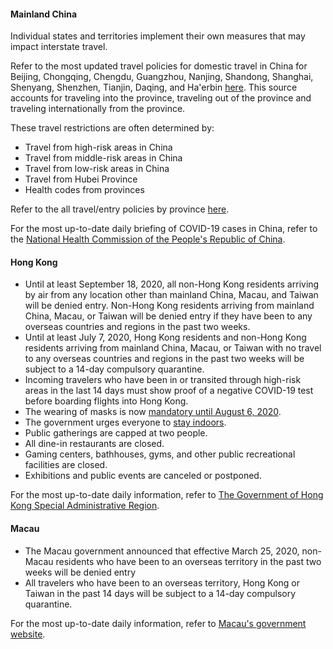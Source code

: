 #### Mainland China

Individual states and territories implement their own measures that may impact interstate travel.

Refer to the most updated travel policies for domestic travel in China for Beijing, Chongqing, Chengdu, Guangzhou, Nanjing, Shandong, Shanghai, Shenyang, Shenzhen, Tianjin, Daqing, and Ha'erbin [here](https://www.europeanchamber.com.cn/en/national-news/3188/travel_policies_to_and_from_cities_in_china). This source accounts for traveling into the province, traveling out of the province and traveling internationally from the province.

These travel restrictions are often determined by:

- Travel from high-risk areas in China
- Travel from middle-risk areas in China
- Travel from low-risk areas in China
- Travel from Hubei Province
- Health codes from provinces

Refer to the all travel/entry policies by province [here](https://www.china-briefing.com/news/wp-content/uploads/2020/05/Travel-_-Entry-Policy-By-Province-As-of-May-24.jpg).

For the most up-to-date daily briefing of COVID-19 cases in China, refer to the [National Health Commission of the People's Republic of China](http://en.nhc.gov.cn/2020-06/16/c_80776.htm).

#### Hong Kong

- Until at least September 18, 2020, all non-Hong Kong residents arriving by air from any location other than mainland China, Macau, and Taiwan will be denied entry. Non-Hong Kong residents arriving from mainland China, Macau, or Taiwan will be denied entry if they have been to any overseas countries and regions in the past two weeks.
- Until at least July 7, 2020, Hong Kong residents and non-Hong Kong residents arriving from mainland China, Macau, or Taiwan with no travel to any overseas countries and regions in the past two weeks will be subject to a 14-day compulsory quarantine.
- Incoming travelers who have been in or transited through high-risk areas in the last 14 days must show proof of a negative COVID-19 test before boarding flights into Hong Kong.
- The wearing of masks is now [mandatory until August 6, 2020](https://www.garda.com/crisis24/news-alerts/362401/hong-kong-authorities-extend-mandatory-wearing-of-face-masks-until-august-6-update-35).
- The government urges everyone to [stay indoors](https://www.straitstimes.com/asia/east-asia/hong-kong-warns-city-on-verge-of-large-coronavirus-outbreak).
- Public gatherings are capped at two people.
- All dine-in restaurants are closed.
- Gaming centers, bathhouses, gyms, and other public recreational facilities are closed.
- Exhibitions and public events are canceled or postponed.

For the most up-to-date daily information, refer to [The Government of Hong Kong Special Administrative Region](https://www.info.gov.hk/gia/general/202003/18/P2020031800758.htm).

#### Macau

- The Macau government announced that effective March 25, 2020, non-Macau residents who have been to an overseas territory in the past two weeks will be denied entry
- All travelers who have been to an overseas territory, Hong Kong or Taiwan in the past 14 days will be subject to a 14-day compulsory quarantine.

For the most up-to-date daily information, refer to [Macau's government website](https://www.ssm.gov.mo/apps1/PreventCOVID-19/en.aspx#clg17048).
